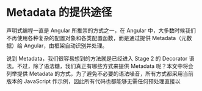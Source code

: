 # Metadata 的提供途径

声明式编程一直是 Angular 所推崇的方式之一，在 Angular 中，大多数时候我们不再使用各种复杂的配置对象和各类配置函数，而是通过提供 Metadata（元数据）给 Angular，由框架自动识别并处理。

说到 Metadata，我们很容易想到的方法就是已经进入 Stage 2 的 Decorator 语法。不过，除了语法糖，我们真正有哪些方式来提供 Metadata 呢？本文中将会列举提供 Metadata 的方式，为了避免不必要的语法噪音，所有方式都采用当前版本的 JavaScript 作示例，因此所有代码也都能够无需任何预处理直接以 <script> tag 的方式在（最新的 Chrome 或同级别的）浏览器中运行。

*本文仅以 Component Metadata 作为示例，适用于所有 Class Metadata。*


## Helper Methods

说到 JavaScript 中提供 Metadata 的方式，最容易找到的就是 JavaScript 版本文档中所给出的 Helper Methods 的方式，通过链式调用的 API 来模拟 Decorator：

```javascript
AppComponent =
  ng.core.Component({
    selector: 'my-app',
    template: '<h1>Hello Angular</h1>'
  })
  .Class({
    constructor: function() {}
  });
```

[在线示例](https://embed.plnkr.co/kk4V4SbEmkGUXkXyWHJI/)请点击此处查看。


## Decorator Application

我们知道，Decorator 在语义上就只是一个函数调用。因此，即便不依靠 Decorator 语法，我们也能够手动进行函数调用达到相同的效果：

```javascript
class AppComponent {
  
}

ng.core.Component({
  selector: 'my-app',
  template: '<h1>Hello Angular</h1>'
})(AppComponent);
```

[在线示例](https://embed.plnkr.co/NdpPVgLLJaZ7IkKmB4uJ/)请点击此处查看。


## Reflect Operation

上面的函数调用仍然不是本质，在 Angular 的 Decorator 函数内部，是通过调用 Reflect 的相关方法来对类型添加 Metadata 的，我们也可以手动实现这一过程：

```javascript
class AppComponent {
  
}

Reflect.defineMetadata(
  'annotations', 
  [
    new ng.core.Component({
      selector: 'my-app',
      template: '<h1>Hello Angular</h1>'
    })
  ], 
  AppComponent
);
```

[在线示例](https://embed.plnkr.co/GC5FR9QKes4P2ztbKX0X/)请点击此处查看。


## Static Annotations

除了上面的方式外，我们也能使用使用类的静态属性来提供 Metadata，其中的一种方式是通过 `annotations` 属性：

```javascript
class AppComponent {
  static get annotations() {
    return [
      new ng.core.Component({
        selector: 'my-app',
        template: '<h1>Hello Angular</h1>'
      })
    ];
  }
}
```

[在线示例](https://embed.plnkr.co/r99zg8aqPgp2qBuEUFH0/)请点击此处查看。

*PS: 当前版本的 JavaScript（即 ECMAScript 2016）中并不存在 Static Value Property 的语法，只有 Static Method 和 Static Accessor Property。*


## Static Decorators

另一种使用静态类属性的方式是通过 `decorators` 属性，不过使用方式略有不同：

```javascript
class AppComponent {
  static get decorators() {
    return [{
      type: ng.core.Component,
      args: [{
        selector: 'my-app',
        template: '<h1>Hello Angular</h1>'
      }]
    }];
  }
}
```

[在线示例](https://embed.plnkr.co/JaCQA9ARAIpcmnTKdGXg/)请点击此处查看。


## 总结

+ 虽然看起来有很多种方案都能够提供 Metadata，不过实质上的方法只有三种。*猜猜哪三种是基本方式？*
+ 语法糖虽然不能提供新的功能，但还是能够让代码更佳简洁优雅。
+ 了解语法糖背后的实质也很重要。
